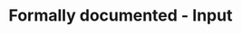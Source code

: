 ---
layout: layouts/docs.njk
title: Formally documented - Input
postsHeading: A tiny wrapper around the HTML5 native validation
socialImage: ''
---